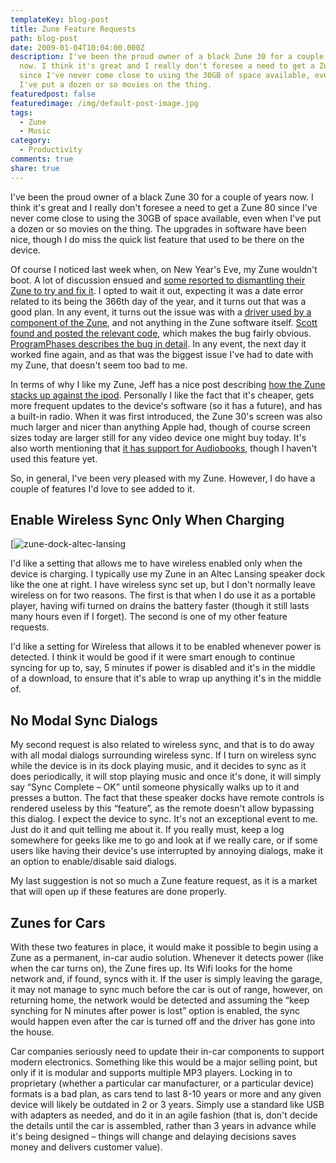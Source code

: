 ```yaml
---
templateKey: blog-post
title: Zune Feature Requests
path: blog-post
date: 2009-01-04T10:04:00.000Z
description: I've been the proud owner of a black Zune 30 for a couple of years
  now. I think it's great and I really don't foresee a need to get a Zune 80
  since I've never come close to using the 30GB of space available, even when
  I've put a dozen or so movies on the thing.
featuredpost: false
featuredimage: /img/default-post-image.jpg
tags:
  - Zune
  - Music
category:
  - Productivity
comments: true
share: true
---
```

I've been the proud owner of a black Zune 30 for a couple of years now. I think it's great and I really don't foresee a need to get a Zune 80 since I've never come close to using the 30GB of space available, even when I've put a dozen or so movies on the thing. The upgrades in software have been nice, though I do miss the quick list feature that used to be there on the device.

Of course I noticed last week when, on New Year's Eve, my Zune wouldn't boot. A lot of discussion ensued and [some resorted to dismantling their Zune to try and fix it](http://geekswithblogs.net/evjen/archive/2008/12/31/128272.aspx). I opted to wait it out, expecting it was a date error related to its being the 366th day of the year, and it turns out that was a good plan. In any event, it turns out the issue was with a [driver used by a component of the Zune](http://www.engadget.com/2009/01/03/y28-zune-quirk-really-a-freescale-bug), and not anything in the Zune software itself. [Scott found and posted the relevant code](http://www.hanselman.com/blog/BackToBasicsExploreTheEdgeCasesOrDateMathWillGetYou.aspx), which makes the bug fairly obvious. [ProgramPhases describes the bug in detail](http://programphases.com/?page_id=1732). In any event, the next day it worked fine again, and as that was the biggest issue I've had to date with my Zune, that doesn't seem too bad to me.

In terms of why I like my Zune, Jeff has a nice post describing [how the Zune stacks up against the ipod](http://jeffblankenburg.com/2008/11/10-reasons-zune-beats-ipod-seriously.aspx). Personally I like the fact that it's cheaper, gets more frequent updates to the device's software (so it has a future), and has a built-in radio. When it was first introduced, the Zune 30's screen was also much larger and nicer than anything Apple had, though of course screen sizes today are larger still for any video device one might buy today. It's also worth mentioning that [it has support for Audiobooks](http://derekh.com/index.php/2008/12/01/zune-now-supports-audiobooks), though I haven't used this feature yet.

So, in general, I've been very pleased with my Zune. However, I do have a couple of features I'd love to see added to it.

## Enable Wireless Sync Only When Charging

[![zune-dock-altec-lansing](/img/zune-dock-altec-lansing_2.jpg)

I'd like a setting that allows me to have wireless enabled only when the device is charging. I typically use my Zune in an Altec Lansing speaker dock like the one at right. I have wireless sync set up, but I don't normally leave wireless on for two reasons. The first is that when I do use it as a portable player, having wifi turned on drains the battery faster (though it still lasts many hours even if I forget). The second is one of my other feature requests.

I'd like a setting for Wireless that allows it to be enabled whenever power is detected. I think it would be good if it were smart enough to continue syncing for up to, say, 5 minutes if power is disabled and it's in the middle of a download, to ensure that it's able to wrap up anything it's in the middle of.

## No Modal Sync Dialogs

My second request is also related to wireless sync, and that is to do away with all modal dialogs surrounding wireless sync. If I turn on wireless sync while the device is in its dock playing music, and it decides to sync as it does periodically, it will stop playing music and once it's done, it will simply say “Sync Complete – OK” until someone physically walks up to it and presses a button. The fact that these speaker docks have remote controls is rendered useless by this “feature”, as the remote doesn't allow bypassing this dialog. I expect the device to sync. It's not an exceptional event to me. Just do it and quit telling me about it. If you really must, keep a log somewhere for geeks like me to go and look at if we really care, or if some users like having their device's use interrupted by annoying dialogs, make it an option to enable/disable said dialogs.

My last suggestion is not so much a Zune feature request, as it is a market that will open up if these features are done properly.

## Zunes for Cars

With these two features in place, it would make it possible to begin using a Zune as a permanent, in-car audio solution. Whenever it detects power (like when the car turns on), the Zune fires up. Its Wifi looks for the home network and, if found, syncs with it. If the user is simply leaving the garage, it may not manage to sync much before the car is out of range, however, on returning home, the network would be detected and assuming the “keep synching for N minutes after power is lost” option is enabled, the sync would happen even after the car is turned off and the driver has gone into the house.

Car companies seriously need to update their in-car components to support modern electronics. Something like this would be a major selling point, but only if it is modular and supports multiple MP3 players. Locking in to proprietary (whether a particular car manufacturer, or a particular device) formats is a bad plan, as cars tend to last 8-10 years or more and any given device will likely be outdated in 2 or 3 years. Simply use a standard like USB with adapters as needed, and do it in an agile fashion (that is, don't decide the details until the car is assembled, rather than 3 years in advance while it's being designed – things will change and delaying decisions saves money and delivers customer value).
